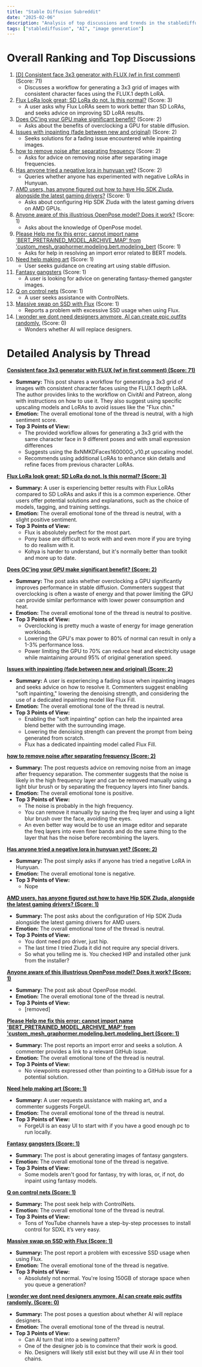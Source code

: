 ```yaml
---
title: "Stable Diffusion Subreddit"
date: "2025-02-06"
description: "Analysis of top discussions and trends in the stablediffusion subreddit"
tags: ["stablediffusion", "AI", "image generation"]
---
```


# Overall Ranking and Top Discussions
1.  [[D] Consistent face 3x3 generator with FLUX (wf in first comment)](https://www.reddit.com/gallery/1ij7pqb) (Score: 71)
    * Discusses a workflow for generating a 3x3 grid of images with consistent character faces using the FLUX.1 depth LoRA.
2.  [Flux LoRa look great; SD LoRa do not. Is this normal?](https://www.reddit.com/r/StableDiffusion/comments/1ij9kgz/flux_lora_look_great_sd_lora_do_not_is_this/) (Score: 3)
    * A user asks why Flux LoRAs seem to work better than SD LoRAs, and seeks advice on improving SD LoRA results.
3.  [Does OC'ing your GPU make significant benefit?](https://www.reddit.com/r/StableDiffusion/comments/1ij8evj/does_ocing_your_gpu_make_significant_benefit/) (Score: 2)
    *  Asks about the benefits of overclocking a GPU for stable diffusion.
4.  [Issues with inpainting (fade between new and original)](https://www.reddit.com/r/StableDiffusion/comments/1ijadh2/issues_with_inpainting_fade_between_new_and/) (Score: 2)
    *  Seeks solutions for a fading issue encountered while inpainting images.
5.  [how to remove noise after separating frequency](https://www.reddit.com/r/StableDiffusion/comments/1ijbcp3/how_to_remove_noise_after_separating_frequency/) (Score: 2)
    *  Asks for advice on removing noise after separating image frequencies.
6.  [Has anyone tried a negative lora in hunyuan yet?](https://www.reddit.com/r/StableDiffusion/comments/1ijc44l/has_anyone_tried_a_negative_lora_in_hunyuan_yet/) (Score: 2)
    *  Queries whether anyone has experimented with negative LoRAs in Hunyuan.
7.  [AMD users, has anyone figured out how to have Hip SDK Zluda, alongside the latest gaming drivers?](https://www.reddit.com/r/StableDiffusion/comments/1ij8n5p/amd_users_has_anyone_figured_out_how_to_have_hip/) (Score: 1)
    *  Asks about configuring Hip SDK Zluda with the latest gaming drivers on AMD GPUs.
8.  [Anyone aware of this  illustrious OpenPose model? Does  it work?](https://www.reddit.com/r/StableDiffusion/comments/1ij946z/anyone_aware_of_this_illustrious_openpose_model/) (Score: 1)
    *  Asks about the knowledge of OpenPose model.
9.  [Please Help me fix this error: cannot import name 'BERT_PRETRAINED_MODEL_ARCHIVE_MAP' from 'custom_mesh_graphormer.modeling.bert.modeling_bert](https://www.reddit.com/r/StableDiffusion/comments/1ij94cu/please_help_me_fix_this_error_cannot_import_name/) (Score: 1)
    *  Asks for help in resolving an import error related to BERT models.
10. [Need help making art](https://www.reddit.com/r/StableDiffusion/comments/1ij9ga1/need_help_making_art/) (Score: 1)
    *  User seeks guidance on creating art using stable diffusion.
11. [Fantasy gangsters](https://www.reddit.com/r/StableDiffusion/comments/1ijajqs/fantasy_gangsters/) (Score: 1)
    *  A user is looking for advice on generating fantasy-themed gangster images.
12. [Q on control nets](https://www.reddit.com/r/StableDiffusion/comments/1ijbvru/q_on_control_nets/) (Score: 1)
    *  A user seeks assistance with ControlNets.
13. [Massive swap on SSD with Flux](https://www.reddit.com/r/StableDiffusion/comments/1ijd72e/massive_swap_on_ssd_with_flux/) (Score: 1)
    *  Reports a problem with excessive SSD usage when using Flux.
14. [I wonder we dont need designers anymore, AI can create epic outfits randomly.](https://www.reddit.com/gallery/1ij9ztt) (Score: 0)
    * Wonders whether AI will replace designers.

# Detailed Analysis by Thread
**[Consistent face 3x3 generator with FLUX (wf in first comment) (Score: 71)](https://www.reddit.com/gallery/1ij7pqb)**
*  **Summary:** This post shares a workflow for generating a 3x3 grid of images with consistent character faces using the FLUX.1 depth LoRA. The author provides links to the workflow on CivitAI and Patreon, along with instructions on how to use it. They also suggest using specific upscaling models and LoRAs to avoid issues like the "Flux chin."
*  **Emotion:** The overall emotional tone of the thread is neutral, with a high sentiment score.
*  **Top 3 Points of View:**
    * The provided workflow allows for generating a 3x3 grid with the same character face in 9 different poses and with small expression differences
    * Suggests using the 8xNMKDFaces160000G\_v10.pt upscaling model.
    * Recommends using additional LoRAs to enhance skin details and refine faces from previous character LoRAs.

**[Flux LoRa look great; SD LoRa do not. Is this normal? (Score: 3)](https://www.reddit.com/r/StableDiffusion/comments/1ij9kgz/flux_lora_look_great_sd_lora_do_not_is_this/)**
*  **Summary:** A user is experiencing better results with Flux LoRAs compared to SD LoRAs and asks if this is a common experience. Other users offer potential solutions and explanations, such as the choice of models, tagging, and training settings.
*  **Emotion:** The overall emotional tone of the thread is neutral, with a slight positive sentiment.
*  **Top 3 Points of View:**
    * Flux is absolutely perfect for the most part.
    * Pony base are difficult to work with and even more if you are trying to do realism with it.
    * Kohya is harder to understand, but it's normally better than toolkit and more up to date.

**[Does OC'ing your GPU make significant benefit? (Score: 2)](https://www.reddit.com/r/StableDiffusion/comments/1ij8evj/does_ocing_your_gpu_make_significant_benefit/)**
*  **Summary:** The post asks whether overclocking a GPU significantly improves performance in stable diffusion. Commenters suggest that overclocking is often a waste of energy and that power limiting the GPU can provide similar performance with lower power consumption and heat.
*  **Emotion:** The overall emotional tone of the thread is neutral to positive.
*  **Top 3 Points of View:**
    * Overclocking is pretty much a waste of energy for image generation workloads.
    * Lowering the GPU's max power to 80% of normal can result in only a 1-3% performance loss.
    * Power limiting the GPU to 70% can reduce heat and electricity usage while maintaining around 95% of original generation speed.

**[Issues with inpainting (fade between new and original) (Score: 2)](https://www.reddit.com/r/StableDiffusion/comments/1ijadh2/issues_with_inpainting_fade_between_new_and/)**
*  **Summary:** A user is experiencing a fading issue when inpainting images and seeks advice on how to resolve it. Commenters suggest enabling "soft inpainting," lowering the denoising strength, and considering the use of a dedicated inpainting model like Flux Fill.
*  **Emotion:** The overall emotional tone of the thread is neutral.
*  **Top 3 Points of View:**
    * Enabling the "soft inpainting" option can help the inpainted area blend better with the surrounding image.
    * Lowering the denoising strength can prevent the prompt from being generated from scratch.
    * Flux has a dedicated inpainting model called Flux Fill.

**[how to remove noise after separating frequency (Score: 2)](https://www.reddit.com/r/StableDiffusion/comments/1ijbcp3/how_to_remove_noise_after_separating_frequency/)**
*  **Summary:** The post requests advice on removing noise from an image after frequency separation. The commenter suggests that the noise is likely in the high frequency layer and can be removed manually using a light blur brush or by separating the frequency layers into finer bands.
*  **Emotion:** The overall emotional tone is positive.
*  **Top 3 Points of View:**
    * The noise is probably in the high frequency.
    * You can remove it manually by saving the freq layer and using a light blur brush over the face, avoiding the eyes.
    * An even better way would be to use an image editor and separate the freq layers into even finer bands and do the same thing to the layer that has the noise before recombining the layers.

**[Has anyone tried a negative lora in hunyuan yet? (Score: 2)](https://www.reddit.com/r/StableDiffusion/comments/1ijc44l/has_anyone_tried_a_negative_lora_in_hunyuan_yet/)**
*  **Summary:** The post simply asks if anyone has tried a negative LoRA in Hunyuan.
*  **Emotion:** The overall emotional tone is negative.
*  **Top 3 Points of View:**
    * Nope

**[AMD users, has anyone figured out how to have Hip SDK Zluda, alongside the latest gaming drivers? (Score: 1)](https://www.reddit.com/r/StableDiffusion/comments/1ij8n5p/amd_users_has_anyone_figured_out_how_to_have_hip/)**
*  **Summary:** The post asks about the configuration of Hip SDK Zluda alongside the latest gaming drivers for AMD users.
*  **Emotion:** The overall emotional tone of the thread is neutral.
*  **Top 3 Points of View:**
    * You dont need pro driver, just hip.
    * The last time I tried Zluda it did not require any special drivers.
    * So what you telling me is. You checked HIP and installed other junk from the installer?

**[Anyone aware of this  illustrious OpenPose model? Does  it work? (Score: 1)](https://www.reddit.com/r/StableDiffusion/comments/1ij946z/anyone_aware_of_this_illustrious_openpose_model/)**
*  **Summary:** The post ask about OpenPose model.
*  **Emotion:** The overall emotional tone of the thread is neutral.
*  **Top 3 Points of View:**
    * [removed]

**[Please Help me fix this error: cannot import name 'BERT_PRETRAINED_MODEL_ARCHIVE_MAP' from 'custom_mesh_graphormer.modeling.bert.modeling_bert (Score: 1)](https://www.reddit.com/r/StableDiffusion/comments/1ij94cu/please_help_me_fix_this_error_cannot_import_name/)**
*  **Summary:** The post reports an import error and seeks a solution. A commenter provides a link to a relevant GitHub issue.
*  **Emotion:** The overall emotional tone of the thread is neutral.
*  **Top 3 Points of View:**
    * No viewpoints expressed other than pointing to a GitHub issue for a potential solution.

**[Need help making art (Score: 1)](https://www.reddit.com/r/StableDiffusion/comments/1ij9ga1/need_help_making_art/)**
*  **Summary:** A user requests assistance with making art, and a commenter suggests ForgeUI.
*  **Emotion:** The overall emotional tone of the thread is neutral.
*  **Top 3 Points of View:**
    * ForgeUI is an easy UI to start with if you have a good enough pc to run locally.

**[Fantasy gangsters (Score: 1)](https://www.reddit.com/r/StableDiffusion/comments/1ijajqs/fantasy_gangsters/)**
*  **Summary:** The post is about generating images of fantasy gangsters.
*  **Emotion:** The overall emotional tone of the thread is negative.
*  **Top 3 Points of View:**
    * Some models aren't good for fantasy, try with loras, or, if not, do inpaint using fantasy models.

**[Q on control nets (Score: 1)](https://www.reddit.com/r/StableDiffusion/comments/1ijbvru/q_on_control_nets/)**
*  **Summary:** The post seek help with ControlNets.
*  **Emotion:** The overall emotional tone of the thread is neutral.
*  **Top 3 Points of View:**
    * Tons of YouTube channels have a step-by-step processes to install control for SDXL it’s very easy.

**[Massive swap on SSD with Flux (Score: 1)](https://www.reddit.com/r/StableDiffusion/comments/1ijd72e/massive_swap_on_ssd_with_flux/)**
*  **Summary:** The post report a problem with excessive SSD usage when using Flux.
*  **Emotion:** The overall emotional tone of the thread is negative.
*  **Top 3 Points of View:**
    * Absolutely not normal. You're losing 150GB of storage space when you queue a generation?

**[I wonder we dont need designers anymore, AI can create epic outfits randomly. (Score: 0)](https://www.reddit.com/gallery/1ij9ztt)**
*  **Summary:** The post poses a question about whether AI will replace designers.
*  **Emotion:** The overall emotional tone of the thread is neutral.
*  **Top 3 Points of View:**
    * Can AI turn that into a sewing pattern?
    * One of the designer job is to convince that their work is good.
    * No. Designers will likely still exist but they will use AI in their tool chains.
